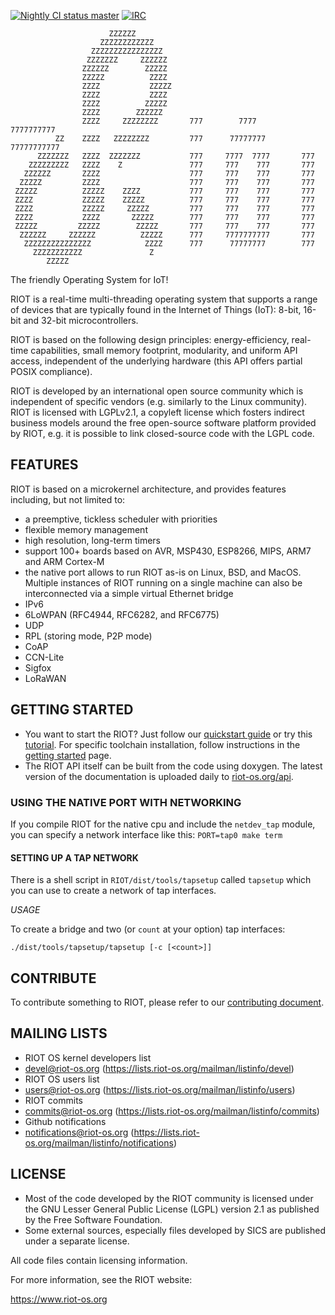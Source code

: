 [![Nightly CI status master][master-ci-badge]][master-ci-link]
[![IRC][irc-badge]][irc-link]

                          ZZZZZZ
                        ZZZZZZZZZZZZ
                      ZZZZZZZZZZZZZZZZ
                     ZZZZZZZ     ZZZZZZ
                    ZZZZZZ        ZZZZZ
                    ZZZZZ          ZZZZ
                    ZZZZ           ZZZZZ
                    ZZZZ           ZZZZ
                    ZZZZ          ZZZZZ
                    ZZZZ        ZZZZZZ
                    ZZZZ     ZZZZZZZZ       777        7777       7777777777
              ZZ    ZZZZ   ZZZZZZZZ         777      77777777    77777777777
          ZZZZZZZ   ZZZZ  ZZZZZZZ           777     7777  7777       777
        ZZZZZZZZZ   ZZZZ    Z               777     777    777       777
       ZZZZZZ       ZZZZ                    777     777    777       777
      ZZZZZ         ZZZZ                    777     777    777       777
     ZZZZZ          ZZZZZ    ZZZZ           777     777    777       777
     ZZZZ           ZZZZZ    ZZZZZ          777     777    777       777
     ZZZZ           ZZZZZ     ZZZZZ         777     777    777       777
     ZZZZ           ZZZZ       ZZZZZ        777     777    777       777
     ZZZZZ         ZZZZZ        ZZZZZ       777     777    777       777
      ZZZZZZ     ZZZZZZ          ZZZZZ      777     7777777777       777
       ZZZZZZZZZZZZZZZ            ZZZZ      777      77777777        777
         ZZZZZZZZZZZ               Z
            ZZZZZ

The friendly Operating System for IoT!

RIOT is a real-time multi-threading operating system that supports a range of
devices that are typically found in the Internet of Things (IoT):
8-bit, 16-bit and 32-bit microcontrollers.

RIOT is based on the following design principles: energy-efficiency, real-time
capabilities, small memory footprint, modularity, and uniform API access,
independent of the underlying hardware (this API offers partial POSIX
compliance).

RIOT is developed by an international open source community which is
independent of specific vendors (e.g. similarly to the Linux community).
RIOT is licensed with LGPLv2.1, a copyleft license which fosters
indirect business models around the free open-source software platform
provided by RIOT, e.g. it is possible to link closed-source code with the
LGPL code.

## FEATURES

RIOT is based on a microkernel architecture, and provides features including,
but not limited to:

* a preemptive, tickless scheduler with priorities
* flexible memory management
* high resolution, long-term timers
* support 100+ boards based on AVR, MSP430, ESP8266, MIPS, ARM7 and ARM Cortex-M
* the native port allows to run RIOT as-is on Linux, BSD, and MacOS. Multiple
  instances of RIOT running on a single machine can also be interconnected via
  a simple virtual Ethernet bridge
* IPv6
* 6LoWPAN (RFC4944, RFC6282, and RFC6775)
* UDP
* RPL (storing mode, P2P mode)
* CoAP
* CCN-Lite
* Sigfox
* LoRaWAN


## GETTING STARTED
* You want to start the RIOT? Just follow our
[quickstart guide](https://doc.riot-os.org/index.html#the-quickest-start) or
try this
[tutorial](https://github.com/RIOT-OS/Tutorials/blob/master/README.md).
For specific toolchain installation, follow instructions in the
[getting started](https://doc.riot-os.org/getting-started.html) page.
* The RIOT API itself can be built from the code using doxygen. The latest
  version of the documentation is uploaded daily to
  [riot-os.org/api](https://riot-os.org/api).

### USING THE NATIVE PORT WITH NETWORKING
If you compile RIOT for the native cpu and include the `netdev_tap` module,
you can specify a network interface like this: `PORT=tap0 make term`

#### SETTING UP A TAP NETWORK
There is a shell script in `RIOT/dist/tools/tapsetup` called `tapsetup` which
you can use to create a network of tap interfaces.

*USAGE*

To create a bridge and two (or `count` at your option) tap interfaces:

    ./dist/tools/tapsetup/tapsetup [-c [<count>]]

## CONTRIBUTE

To contribute something to RIOT, please refer to our
[contributing document](CONTRIBUTING.md).

## MAILING LISTS
* RIOT OS kernel developers list
 * devel@riot-os.org (https://lists.riot-os.org/mailman/listinfo/devel)
* RIOT OS users list
 * users@riot-os.org (https://lists.riot-os.org/mailman/listinfo/users)
* RIOT commits
 * commits@riot-os.org (https://lists.riot-os.org/mailman/listinfo/commits)
* Github notifications
 * notifications@riot-os.org
   (https://lists.riot-os.org/mailman/listinfo/notifications)

## LICENSE
* Most of the code developed by the RIOT community is licensed under the GNU
  Lesser General Public License (LGPL) version 2.1 as published by the Free
  Software Foundation.
* Some external sources, especially files developed by SICS are published under
  a separate license.

All code files contain licensing information.

For more information, see the RIOT website:

https://www.riot-os.org


[master-ci-badge]: https://ci.riot-os.org/RIOT-OS/RIOT/master/latest/badge.svg
[master-ci-link]: https://ci.riot-os.org/nightlies.html#master
[irc-badge]: https://img.shields.io/badge/IRC-join%20chat%20%E2%86%92-blue.svg
[irc-link]: https://webchat.freenode.net?channels=%23riot-os
